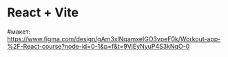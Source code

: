 # React + Vite

#макет: https://www.figma.com/design/gAm3xlNqamxeIGO3vpeF0k/Workout-app-%2F-React-course?node-id=0-1&p=f&t=9VjEyNyuP4S3kNqO-0
